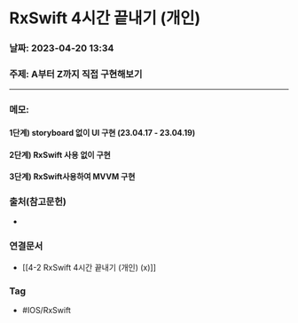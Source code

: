 # RxSwift 4시간 끝내기 (개인)
### 날짜: 2023-04-20 13:34

### 주제: A부터 Z까지 직접 구현해보기
---
### 메모: 
#### 1단계) storyboard 없이 UI 구현 (23.04.17 - 23.04.19)
#### 2단계) RxSwift 사용 없이 구현
#### 3단계) RxSwift사용하여 MVVM 구현

### 출처(참고문헌) 
- 

### 연결문서 
- [[4-2 RxSwift 4시간 끝내기 (개인) (x)]]

### Tag
- #IOS/RxSwift 
